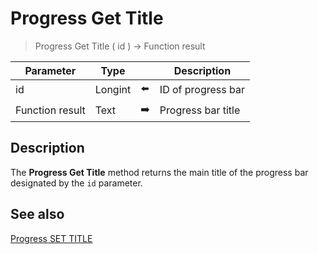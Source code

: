 # Progress Get Title

> Progress Get Title ( id ) -> Function result

| Parameter | Type |     | Description |
| --- | --- | --- | --- |
| id  | Longint | ⬅️ | ID of progress bar |
| Function result | Text | ➡️ | Progress bar title |
## Description

The **Progress Get Title** method returns the main title of the progress bar designated by the `id` parameter.

## See also

[Progress SET TITLE](Progress%20SET%20TITLE.md)
